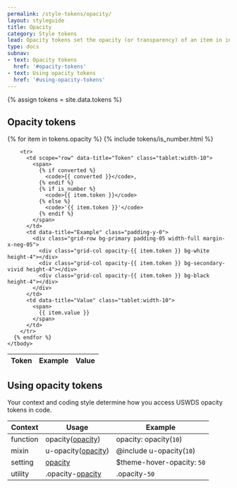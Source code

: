 ```yaml
---
permalink: /style-tokens/opacity/
layout: styleguide
title: Opacity
category: Style tokens
lead: Opacity tokens set the opacity (or transparency) of an item in increments of 10%.
type: docs
subnav:
- text: Opacity tokens
  href: '#opacity-tokens'
- text: Using opacity tokens
  href: '#using-opacity-tokens'
---
```


{% assign tokens = site.data.tokens %}

## Opacity tokens

<div class="site-table-wrapper">
  <table class="usa-table-borderless site-table-responsive">
    <thead>
      <tr>
        <th scope="col">Token</th>
        <th scope="col">Example</th>
        <th scope="col">Value</th>
      </tr>
    </thead>
    <tbody class="font-mono-2xs">
      {% for item in tokens.opacity %}
        {% include tokens/is_number.html %}

        <tr>
          <td scope="row" data-title="Token" class="tablet:width-10">
            <span>
              {% if converted %}
                <code>{{ converted }}</code>,
              {% endif %}
              {% if is_number %}
                <code>{{ item.token }}</code>
              {% else %}
                <code>'{{ item.token }}'</code>
              {% endif %}
            </span>
          </td>
          <td data-title="Example" class="padding-y-0">
            <div class="grid-row bg-primary padding-05 width-full margin-x-neg-05">
              <div class="grid-col opacity-{{ item.token }} bg-white height-4"></div>
              <div class="grid-col opacity-{{ item.token }} bg-secondary-vivid height-4"></div>
              <div class="grid-col opacity-{{ item.token }} bg-black height-4"></div>
            </div>
          </td>
          <td data-title="Value" class="tablet:width-10">
            <span>
              {{ item.value }}
            </span>
          </td>
        </tr>
      {% endfor %}
    </tbody>
  </table>
</div>

## Using opacity tokens
Your context and coding style determine how you access USWDS opacity tokens in code.

<div class="site-table-wrapper">
  <table class="usa-table-borderless site-table-responsive">
    <thead>
      <tr>
        <th scope="col">Context</th>
        <th scope="col">Usage</th>
        <th scope="col">Example</th>
      </tr>
    </thead>
    <tbody class="font-mono-2xs">
      <tr>
        <td scope="row" data-title="Context">
          <span class="text-bold font-sans-3">function</span>
        </td>
        <td data-title="Usage">
          <span>
            opacity(<a href="{{ site.baseurl }}/style-tokens/opacity/" class="token">opacity</a>)
          </span>
        </td>
        <td data-title="Example">
          <span>
            opacity: opacity(<code>10</code>)
          </span>
        </td>
      </tr>
      <tr>
        <td scope="row" data-title="Context">
          <span class="font-sans-3">
            <span class="text-bold">mixin</span><br/>
          </span>
        </td>
        <td data-title="Usage">
          <span>
            u-opacity(<a href="{{ site.baseurl }}/style-tokens/opacity/" class="token">opacity</a>)
          </span>
        </td>
        <td data-title="Example">
          <span>
            @include u-opacity(<code>10</code>)<br/>
          </span>
        </td>
      </tr>
      <tr>
        <td scope="row" data-title="Context">
          <span>
            <span class="text-bold font-sans-3">setting</span><br/>
          </span>
        </td>
        <td data-title="Usage">
          <span>
            <a href="{{ site.baseurl }}/style-tokens/opacity/" class="token">opacity</a>
          </span>
        </td>
        <td data-title="Example">
          <span>
            $theme-hover-opacity: <code>50</code>
          </span>
        </td>
      </tr>
      <tr>
        <td scope="row" data-title="Context">
          <span class="font-sans-3">
            <span class="text-bold">utility</span><br/>
          </span>
        </td>
        <td data-title="Usage">
          <span>
            .opacity-<a href="{{ site.baseurl }}/style-tokens/opacity/" class="token">opacity</a>
          </span>
        </td>
        <td data-title="Example">
          <span>
            .opacity-<code>50</code>
          </span>
        </td>
      </tr>
    </tbody>
  </table>
</div>
